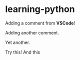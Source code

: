 # learning-python

Adding a comment from **VSCode**!

Adding another comment.

Yet another.

Try this!
And this
